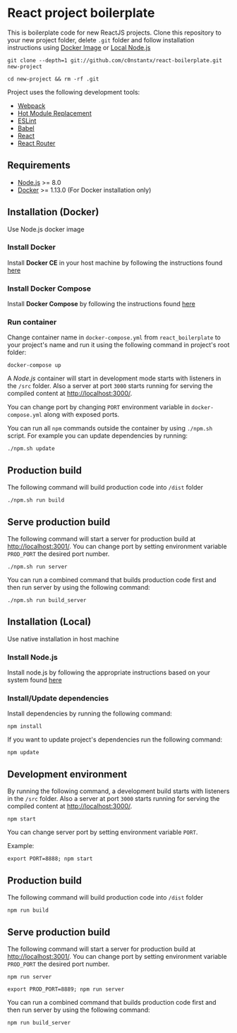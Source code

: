 # React project boilerplate

This is boilerplate code for new ReactJS projects.
Clone this repository to your new project folder, delete `.git` folder and follow installation instructions using [Docker Image](#installation-docker) or [Local Node.js](#installation-local)

```
git clone --depth=1 git://github.com/c0nstantx/react-boilerplate.git new-project

cd new-project && rm -rf .git
```

Project uses the following development tools:

- [Webpack][7]
- [Hot Module Replacement][11]
- [ESLint][8]
- [Babel][9]
- [React][12]
- [React Router][10]

## Requirements

- [Node.js][1] >= 8.0
- [Docker][2] >= 1.13.0 (For Docker installation only)

## Installation (Docker)

Use Node.js docker image

### Install Docker

Install **Docker CE** in your host machine by following the instructions found [here][5]

### Install Docker Compose

Install **Docker Compose** by following the instructions found [here][6]

### Run container

Change container name in `docker-compose.yml` from `react_boilerplate` to your project's name and run it using the following command in project's root folder:

```
docker-compose up
```

A *Node.js* container will start in development mode starts with listeners in the `/src` folder.
Also a server at port `3000` starts running for serving the compiled content at [http://localhost:3000/][3].

You can change port by changing `PORT` environment variable in `docker-compose.yml` along with exposed ports.

You can run all `npm` commands outside the container by using `./npm.sh` script.
For example you can update dependencies by running:

```
./npm.sh update
```

## Production build

The following command will build production code into `/dist` folder

    ./npm.sh run build

## Serve production build

The following command will start a server for production build at [http://localhost:3001/][3]. You can change port by setting environment variable `PROD_PORT` the desired port number.

    ./npm.sh run server


You can run a combined command that builds production code first and then run server by using the following command:

    ./npm.sh run build_server
    
    
## Installation (Local)

Use native installation in host machine

### Install Node.js

Install node.js by following the appropriate instructions based on your system found [here][2]

### Install/Update dependencies

Install dependencies by running the following command:

    npm install

If you want to update project's dependencies run the following command:

    npm update
    
## Development environment

By running the following command, a development build starts with listeners in the `/src` folder.
Also a server at port `3000` starts running for serving the compiled content at [http://localhost:3000/][3].

    npm start

You can change server port by setting environment variable `PORT`.

Example:

    export PORT=8888; npm start
       
## Production build

The following command will build production code into `/dist` folder

    npm run build

## Serve production build

The following command will start a server for production build at [http://localhost:3001/][3]. You can change port by setting environment variable `PROD_PORT` the desired port number.

    npm run server

    export PROD_PORT=8889; npm run server

You can run a combined command that builds production code first and then run server by using the following command:

    npm run build_server
    

[1]:https://nodejs.org/
[2]:https://nodejs.org/en/download/
[3]:http://localhost:3000/
[4]:https://www.docker.com/
[5]:https://docs.docker.com/install/
[6]:https://docs.docker.com/compose/install/
[7]:https://webpack.js.org/
[8]:https://eslint.org/
[9]:https://babeljs.io/
[10]:https://reacttraining.com/react-router/
[11]:https://webpack.js.org/concepts/hot-module-replacement/
[12]:https://reactjs.org/